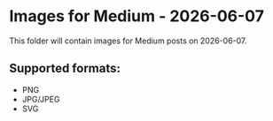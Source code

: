 # Images for Medium - 2026-06-07

This folder will contain images for Medium posts on 2026-06-07.

## Supported formats:
- PNG
- JPG/JPEG
- SVG
